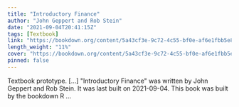 ```yaml
---
title: "Introductory Finance"
author: "John Geppert and Rob Stein"
date: "2021-09-04T20:41:15Z"
tags: [Textbook]
link: "https://bookdown.org/content/5a43cf3e-9c72-4c55-bf0e-af6e1fbb5e80/"
length_weight: "11%"
cover: "https://bookdown.org/content/5a43cf3e-9c72-4c55-bf0e-af6e1fbb5e80/images/cover%20(tmp).JPG"
pinned: false
---
```


Textbook prototype. [...] "Introductory Finance" was written by John Geppert and Rob Stein. It was last built on 2021-09-04. This book was built by the bookdown R ...
